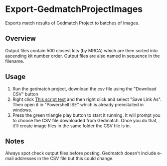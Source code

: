 # Export-GedmatchProjectImages

Exports match results of Gedmatch Project to batches of images.

## Overview
Output files contain 500 closest kits (by MRCA) which are then
sorted into ascending kit number order. Output files are also 
named in sequence in the filename.

## Usage

1. Run the gedmatch project, download the csv file using the "Download CSV" button
2. Right click [This script text](https://raw.githubusercontent.com/gsmitheidw/GenealogyTools/main/Export-GedmatchProjectImages.ps1) and then right click and select "Save Link As". Then open it in "Powershell ISE" which is already preinstalled in windows. 
3. Press the green triangle play button to start it running. It will prompt you to choose the CSV file
downloaded from Gedmatch. Once you do that, it'll create image files in the same folder
the CSV file is in. 

## Notes

Always spot check output files before posting. Gedmatch doesn't include e-mail addresses in the
CSV file but this could change. 


